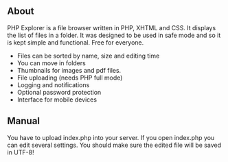 ## About
PHP Explorer is a file browser written in PHP, XHTML and CSS. It displays 
the list of files in a folder. It was designed to be used in safe mode and so 
it is kept simple and functional. Free for everyone.

* Files can be sorted by name, size and editing time
* You can move in folders
* Thumbnails for images and pdf files.
* File uploading (needs PHP full mode)
* Logging and notifications
* Optional password protection
* Interface for mobile devices


## Manual
You have to upload index.php into your server.
If you open index.php you can edit several settings.
You should make sure the edited file will be saved in UTF-8!
